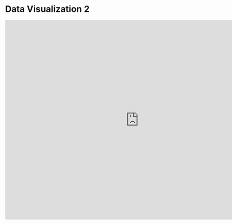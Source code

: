 # Data Visualization 2

<iframe src="https://data.oecd.org/chart/6Odm" width="860" height="645" style="border: 0" mozallowfullscreen="true" webkitallowfullscreen="true" allowfullscreen="true"><a href="https://data.oecd.org/chart/6Odm" target="_blank">OECD Chart: General government debt, Total, % of GDP, Annual, 2018</a></iframe>

<div class="flourish-embed flourish-chart" data-src="visualisation/11154069"><script src="https://public.flourish.studio/resources/embed.js"></script></div>

<div class="flourish-embed flourish-hierarchy" data-src="visualisation/11154339"><script src="https://public.flourish.studio/resources/embed.js"></script></div>
